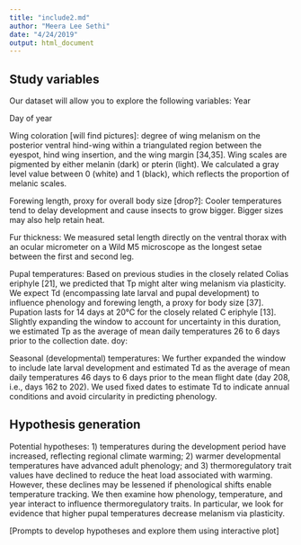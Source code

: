 ```yaml
---
title: "include2.md"
author: "Meera Lee Sethi"
date: "4/24/2019"
output: html_document
---
```


## Study variables
Our dataset will allow you to explore the following variables:
Year

Day of year

Wing coloration [will find pictures]: degree of wing melanism on the posterior ventral hind-wing within a triangulated region between the eyespot, hind wing insertion, and the wing margin [34,35]. Wing scales are pigmented by either melanin (dark) or pterin (light). We calculated a gray level value between 0 (white) and 1 (black), which reflects the proportion of melanic scales. 

Forewing length, proxy for overall body size [drop?]: Cooler temperatures tend to delay development and cause insects to grow bigger. Bigger sizes may also help retain heat.

Fur thickness: We measured setal length directly on the ventral thorax with an ocular micrometer on a Wild M5 microscope as the longest setae between the first and second leg. 

Pupal temperatures: Based on previous studies in the closely related Colias eriphyle [21], we predicted that Tp might alter wing melanism via plasticity. We expect Td (encompassing late larval and pupal development) to influence phenology and forewing length, a proxy for body size [37]. Pupation lasts for 14 days at 20°C for the closely related C eriphyle [13]. Slightly expanding the window to account for uncertainty in this duration, we estimated Tp as the average of mean daily temperatures 26 to 6 days prior to the collection date. 
doy:

Seasonal (developmental) temperatures: We further expanded the window to include late larval development and estimated Td as the average of mean daily temperatures 46 days to 6 days prior to the mean flight date (day 208, i.e., days 162 to 202). We used fixed dates to estimate Td to indicate annual conditions and avoid circularity in predicting phenology. 

## Hypothesis generation
Potential hypotheses: 1) temperatures during the development period have increased, reflecting regional climate warming; 2) warmer developmental temperatures have advanced adult phenology; and 3) thermoregulatory trait values have declined to reduce the heat load associated with warming. However, these declines may be lessened if phenological shifts enable temperature tracking. We then examine how phenology, temperature, and year interact to influence thermoregulatory traits. In particular, we look for evidence that higher pupal temperatures decrease melanism via plasticity. 

[Prompts to develop hypotheses and explore them using interactive plot]

